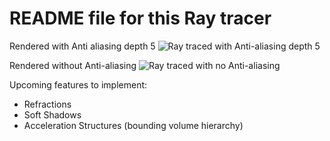 # README file for this Ray tracer

Rendered with Anti aliasing depth 5
![Ray traced with Anti-aliasing depth 5](https://github.com/Xavierkst/Raytracer_build/blob/master/testFile_AA_5.jpg)

Rendered without Anti-aliasing 
![Ray traced with no Anti-aliasing](https://github.com/Xavierkst/Raytracer_build/blob/master/testFile_no_AA.jpg)

Upcoming features to implement: 
* Refractions 
* Soft Shadows 
* Acceleration Structures (bounding volume hierarchy)
